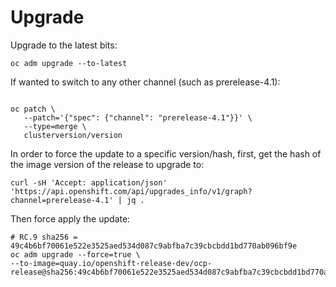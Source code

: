 # Upgrade

Upgrade to the latest bits:

```
oc adm upgrade --to-latest
```

If wanted to switch to any other channel (such as prerelease-4.1):

```

oc patch \
   --patch='{"spec": {"channel": "prerelease-4.1"}}' \
   --type=merge \
   clusterversion/version
```

In order to force the update to a specific version/hash, first, get the hash of the image version of the release to upgrade to:

```
curl -sH 'Accept: application/json' 'https://api.openshift.com/api/upgrades_info/v1/graph?channel=prerelease-4.1' | jq .
```

Then force apply the update:

```
# RC.9 sha256 = 49c4b6bf70061e522e3525aed534d087c9abfba7c39cbcbdd1bd770ab096bf9e
oc adm upgrade --force=true \
--to-image=quay.io/openshift-release-dev/ocp-release@sha256:49c4b6bf70061e522e3525aed534d087c9abfba7c39cbcbdd1bd770ab096bf9e
```
